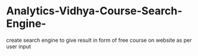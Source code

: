 # Analytics-Vidhya-Course-Search-Engine-
create search engine to give result in form of free course on website as per user input 
